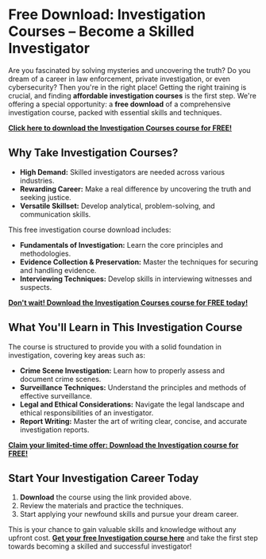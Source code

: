 # Free Download: Investigation Courses – Become a Skilled Investigator

Are you fascinated by solving mysteries and uncovering the truth? Do you dream of a career in law enforcement, private investigation, or even cybersecurity? Then you're in the right place! Getting the right training is crucial, and finding **affordable investigation courses** is the first step. We're offering a special opportunity: a **free download** of a comprehensive investigation course, packed with essential skills and techniques.

[**Click here to download the Investigation Courses course for FREE!**](https://udemywork.com/investigation-courses)

## Why Take Investigation Courses?

*   **High Demand:** Skilled investigators are needed across various industries.
*   **Rewarding Career:** Make a real difference by uncovering the truth and seeking justice.
*   **Versatile Skillset:** Develop analytical, problem-solving, and communication skills.

This free investigation course download includes:

*   **Fundamentals of Investigation:** Learn the core principles and methodologies.
*   **Evidence Collection & Preservation:** Master the techniques for securing and handling evidence.
*   **Interviewing Techniques:** Develop skills in interviewing witnesses and suspects.

[**Don't wait! Download the Investigation Courses course for FREE today!**](https://udemywork.com/investigation-courses)

## What You'll Learn in This Investigation Course

The course is structured to provide you with a solid foundation in investigation, covering key areas such as:

*   **Crime Scene Investigation:** Learn how to properly assess and document crime scenes.
*   **Surveillance Techniques:** Understand the principles and methods of effective surveillance.
*   **Legal and Ethical Considerations:** Navigate the legal landscape and ethical responsibilities of an investigator.
*   **Report Writing:** Master the art of writing clear, concise, and accurate investigation reports.

[**Claim your limited-time offer: Download the Investigation course for FREE!**](https://udemywork.com/investigation-courses)

## Start Your Investigation Career Today

1.  **Download** the course using the link provided above.
2.  Review the materials and practice the techniques.
3.  Start applying your newfound skills and pursue your dream career.

This is your chance to gain valuable skills and knowledge without any upfront cost. **[Get your free Investigation course here](https://udemywork.com/investigation-courses)** and take the first step towards becoming a skilled and successful investigator!
